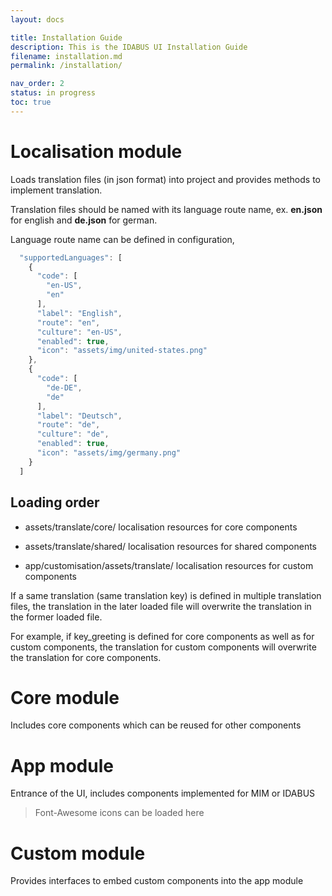 ```yaml
---
layout: docs

title: Installation Guide
description: This is the IDABUS UI Installation Guide
filename: installation.md
permalink: /installation/

nav_order: 2
status: in progress
toc: true
---
```


# Localisation module
Loads translation files (in json format) into project and provides methods to implement translation.

Translation files should be named with its language route name, ex. **en.json** for english and **de.json** for german.

Language route name can be defined in configuration,
```js
  "supportedLanguages": [
    {
      "code": [
        "en-US",
        "en"
      ],
      "label": "English",
      "route": "en",
      "culture": "en-US",
      "enabled": true,
      "icon": "assets/img/united-states.png"
    },
    {
      "code": [
        "de-DE",
        "de"
      ],
      "label": "Deutsch",
      "route": "de",
      "culture": "de",
      "enabled": true,
      "icon": "assets/img/germany.png"
    }
  ]
```

## Loading order
- assets/translate/core/
localisation resources for core components

- assets/translate/shared/
localisation resources for shared components

- app/customisation/assets/translate/
localisation resources for custom components

If a same translation (same translation key) is defined in multiple translation files, the translation in the later loaded file will overwrite the translation in the former loaded file.

For example, if key_greeting is defined for core components as well as for custom components, the translation for custom components will overwrite the translation for core components.

# Core module

Includes core components which can be reused for other components

# App module

Entrance of the UI, includes components implemented for MIM or IDABUS
> Font-Awesome icons can be loaded here

# Custom module

Provides interfaces to embed custom components into the app module